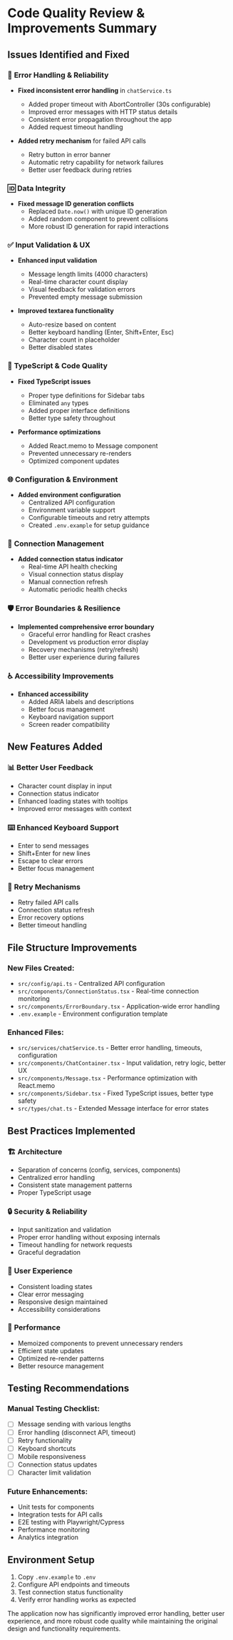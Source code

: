 # Code Quality Review & Improvements Summary

## Issues Identified and Fixed

### 🔧 **Error Handling & Reliability**
- **Fixed inconsistent error handling** in `chatService.ts`
  - Added proper timeout with AbortController (30s configurable)
  - Improved error messages with HTTP status details
  - Consistent error propagation throughout the app
  - Added request timeout handling

- **Added retry mechanism** for failed API calls
  - Retry button in error banner
  - Automatic retry capability for network failures
  - Better user feedback during retries

### 🆔 **Data Integrity**
- **Fixed message ID generation conflicts**
  - Replaced `Date.now()` with unique ID generation
  - Added random component to prevent collisions
  - More robust ID generation for rapid interactions

### ✅ **Input Validation & UX**
- **Enhanced input validation**
  - Message length limits (4000 characters)
  - Real-time character count display
  - Visual feedback for validation errors
  - Prevented empty message submission

- **Improved textarea functionality**
  - Auto-resize based on content
  - Better keyboard handling (Enter, Shift+Enter, Esc)
  - Character count in placeholder
  - Better disabled states

### 🎯 **TypeScript & Code Quality**
- **Fixed TypeScript issues**
  - Proper type definitions for Sidebar tabs
  - Eliminated `any` types
  - Added proper interface definitions
  - Better type safety throughout

- **Performance optimizations**
  - Added React.memo to Message component
  - Prevented unnecessary re-renders
  - Optimized component updates

### 🌐 **Configuration & Environment**
- **Added environment configuration**
  - Centralized API configuration
  - Environment variable support
  - Configurable timeouts and retry attempts
  - Created `.env.example` for setup guidance

### 📡 **Connection Management**
- **Added connection status indicator**
  - Real-time API health checking
  - Visual connection status display
  - Manual connection refresh
  - Automatic periodic health checks

### 🛡️ **Error Boundaries & Resilience**
- **Implemented comprehensive error boundary**
  - Graceful error handling for React crashes
  - Development vs production error display
  - Recovery mechanisms (retry/refresh)
  - Better user experience during failures

### ♿ **Accessibility Improvements**
- **Enhanced accessibility**
  - Added ARIA labels and descriptions
  - Better focus management
  - Keyboard navigation support
  - Screen reader compatibility

## New Features Added

### 📊 **Better User Feedback**
- Character count display in input
- Connection status indicator
- Enhanced loading states with tooltips
- Improved error messages with context

### ⌨️ **Enhanced Keyboard Support**
- Enter to send messages
- Shift+Enter for new lines
- Escape to clear errors
- Better focus management

### 🔄 **Retry Mechanisms**
- Retry failed API calls
- Connection status refresh
- Error recovery options
- Better timeout handling

## File Structure Improvements

### New Files Created:
- `src/config/api.ts` - Centralized API configuration
- `src/components/ConnectionStatus.tsx` - Real-time connection monitoring
- `src/components/ErrorBoundary.tsx` - Application-wide error handling
- `.env.example` - Environment configuration template

### Enhanced Files:
- `src/services/chatService.ts` - Better error handling, timeouts, configuration
- `src/components/ChatContainer.tsx` - Input validation, retry logic, better UX
- `src/components/Message.tsx` - Performance optimization with React.memo
- `src/components/Sidebar.tsx` - Fixed TypeScript issues, better type safety
- `src/types/chat.ts` - Extended Message interface for error states

## Best Practices Implemented

### 🏗️ **Architecture**
- Separation of concerns (config, services, components)
- Centralized error handling
- Consistent state management patterns
- Proper TypeScript usage

### 🔒 **Security & Reliability**
- Input sanitization and validation
- Proper error handling without exposing internals
- Timeout handling for network requests
- Graceful degradation

### 🎨 **User Experience**
- Consistent loading states
- Clear error messaging
- Responsive design maintained
- Accessibility considerations

### 🚀 **Performance**
- Memoized components to prevent unnecessary renders
- Efficient state updates
- Optimized re-render patterns
- Better resource management

## Testing Recommendations

### Manual Testing Checklist:
- [ ] Message sending with various lengths
- [ ] Error handling (disconnect API, timeout)
- [ ] Retry functionality
- [ ] Keyboard shortcuts
- [ ] Mobile responsiveness
- [ ] Connection status updates
- [ ] Character limit validation

### Future Enhancements:
- Unit tests for components
- Integration tests for API calls
- E2E testing with Playwright/Cypress
- Performance monitoring
- Analytics integration

## Environment Setup

1. Copy `.env.example` to `.env`
2. Configure API endpoints and timeouts
3. Test connection status functionality
4. Verify error handling works as expected

The application now has significantly improved error handling, better user experience, and more robust code quality while maintaining the original design and functionality requirements.
